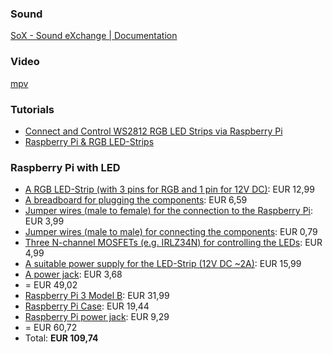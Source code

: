 ### Sound
[SoX - Sound eXchange | Documentation](http://sox.sourceforge.net/Docs/Documentation)

### Video
[mpv](https://mpv.io/)

### Tutorials
* [Connect and Control WS2812 RGB LED Strips via Raspberry Pi](https://tutorials-raspberrypi.com/connect-control-raspberry-pi-ws2812-rgb-led-strips/)
* [Raspberry Pi & RGB LED-Strips](https://dordnung.de/raspberrypi-ledstrip/)

### Raspberry Pi with LED
* [A RGB LED-Strip (with 3 pins for RGB and 1 pin for 12V DC)](https://www.amazon.de/CroLED-Streifen-5050SMD-Schwarz-PCB-Lichtleiste/dp/B00LL1U6MO/ref=as_li_ss_tl?ie=UTF8&linkCode=sl1&tag=dordnungde-21&linkId=da4cc5279d8d3df46606a9c00187ca39): EUR 12,99
* [A breadboard for plugging the components](https://www.amazon.de/Neuftech-Breadboard-Steckbrett-Experimentierboard-Steckplatine/dp/B00PIMRREC/ref=as_li_ss_tl?ie=UTF8&qid=1508451938&sr=8-7&keywords=Steckbrett&th=1&linkCode=sl1&tag=dordnungde-21&linkId=36eaf7baa5dc61924f2de2ae998fcca9): EUR 6,59
* [Jumper wires (male to female) for the connection to the Raspberry Pi](https://www.amazon.de/gp/product/B00MWMEIF2/ref=as_li_ss_tl?ie=UTF8&linkCode=sl1&tag=dordnungde-21&linkId=7e7b142525e85fbc053ebecf617c2acc): EUR 3,99
* [Jumper wires (male to male) for connecting the components](https://www.amazon.de/wiederverwendbare-Steckbrett-Drahtbr%C3%BCcke-Schaltung-Schaffen/dp/B008U4ZOLI/ref=as_li_ss_tl?s=computers&ie=UTF8&qid=1508452317&sr=1-11&keywords=Jumper+Wire&linkCode=sl1&tag=dordnungde-21&linkId=b88d3aad95a8875251dc1e3bbdc5794c): EUR 0,79
* [Three N-channel MOSFETs (e.g. IRLZ34N) for controlling the LEDs](https://www.amazon.de/gp/product/B01FUSPK74/ref=as_li_ss_tl?ie=UTF8&linkCode=sl1&tag=dordnungde-21&linkId=e7c3c60210c07cd39e08a99adcb453f2): EUR 4,99
* [A suitable power supply for the LED-Strip (12V DC ~2A)](https://www.amazon.de/dp/B00SSXS7G0/ref=as_li_ss_tl?ie=UTF8&linkCode=sl1&tag=dordnungde-21&linkId=b3487fb9d371bdd0fe60481a600fc6c2): EUR 15,99
* [A power jack](https://www.amazon.de/gp/product/B00TMCDSXS/ref=as_li_ss_tl?ie=UTF8&linkCode=sl1&tag=dordnungde-21&linkId=825fbd3ab3d3d86e6d6e07a5633cd5cc): EUR 3,68
* = EUR 49,02
* [Raspberry Pi 3 Model B](https://www.amazon.de/Raspberry-Pi-Model-ARM-Cortex-A53-Bluetooth/dp/B01CD5VC92): EUR 31,99
* [Raspberry Pi Case](https://www.amazon.de/Premium-Case-Raspberry-Pi-Modell/dp/B00MQLB1N6/ref=sr_1_1?s=computers&ie=UTF8&qid=1527354066&sr=1-1): EUR 19,44
* [Raspberry Pi power jack](https://www.amazon.de/Stecker-Netzteil-Raspberry-ausreichende-Leistungsreserve/dp/B01E75SB2C/ref=sr_1_1?ie=UTF8&qid=1527354123&sr=8-1&keywords=Rydges+EU+5V+3A+Micro+USB+Stecker+Netzteil): EUR 9,29
* = EUR 60,72
* Total: **EUR 109,74**
